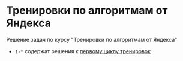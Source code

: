 # Тренировки по алгоритмам от Яндекса
Решение задач по курсу "Тренировки по алгоритмам от Яндекса"

- `1-*` содержат решения к [первому циклу тренировок](https://www.youtube.com/playlist?list=PL6Wui14DvQPySdPv5NUqV3i8sDbHkCKC5)